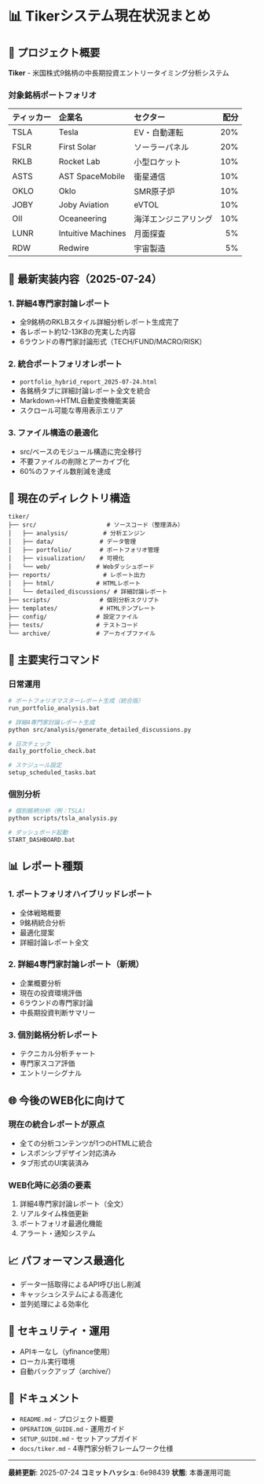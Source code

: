 # 📊 Tikerシステム現在状況まとめ

## 🎯 プロジェクト概要
**Tiker** - 米国株式9銘柄の中長期投資エントリータイミング分析システム

### 対象銘柄ポートフォリオ
| ティッカー | 企業名 | セクター | 配分 |
|:----------|:-------|:---------|-----:|
| TSLA | Tesla | EV・自動運転 | 20% |
| FSLR | First Solar | ソーラーパネル | 20% |
| RKLB | Rocket Lab | 小型ロケット | 10% |
| ASTS | AST SpaceMobile | 衛星通信 | 10% |
| OKLO | Oklo | SMR原子炉 | 10% |
| JOBY | Joby Aviation | eVTOL | 10% |
| OII | Oceaneering | 海洋エンジニアリング | 10% |
| LUNR | Intuitive Machines | 月面探査 | 5% |
| RDW | Redwire | 宇宙製造 | 5% |

## 🚀 最新実装内容（2025-07-24）

### 1. **詳細4専門家討論レポート**
- 全9銘柄のRKLBスタイル詳細分析レポート生成完了
- 各レポート約12-13KBの充実した内容
- 6ラウンドの専門家討論形式（TECH/FUND/MACRO/RISK）

### 2. **統合ポートフォリオレポート**
- `portfolio_hybrid_report_2025-07-24.html`
- 各銘柄タブに詳細討論レポート全文を統合
- Markdown→HTML自動変換機能実装
- スクロール可能な専用表示エリア

### 3. **ファイル構造の最適化**
- src/ベースのモジュール構造に完全移行
- 不要ファイルの削除とアーカイブ化
- 60%のファイル数削減を達成

## 📁 現在のディレクトリ構造

```
tiker/
├── src/                    # ソースコード（整理済み）
│   ├── analysis/          # 分析エンジン
│   ├── data/             # データ管理
│   ├── portfolio/        # ポートフォリオ管理
│   ├── visualization/    # 可視化
│   └── web/             # Webダッシュボード
├── reports/               # レポート出力
│   ├── html/            # HTMLレポート
│   └── detailed_discussions/ # 詳細討論レポート
├── scripts/              # 個別分析スクリプト
├── templates/            # HTMLテンプレート
├── config/              # 設定ファイル
├── tests/               # テストコード
└── archive/             # アーカイブファイル
```

## 🔧 主要実行コマンド

### 日常運用
```bash
# ポートフォリオマスターレポート生成（統合版）
run_portfolio_analysis.bat

# 詳細4専門家討論レポート生成
python src/analysis/generate_detailed_discussions.py

# 日次チェック
daily_portfolio_check.bat

# スケジュール設定
setup_scheduled_tasks.bat
```

### 個別分析
```bash
# 個別銘柄分析（例：TSLA）
python scripts/tsla_analysis.py

# ダッシュボード起動
START_DASHBOARD.bat
```

## 📊 レポート種類

### 1. **ポートフォリオハイブリッドレポート**
- 全体戦略概要
- 9銘柄統合分析
- 最適化提案
- 詳細討論レポート全文

### 2. **詳細4専門家討論レポート**（新規）
- 企業概要分析
- 現在の投資環境評価
- 6ラウンドの専門家討論
- 中長期投資判断サマリー

### 3. **個別銘柄分析レポート**
- テクニカル分析チャート
- 専門家スコア評価
- エントリーシグナル

## 🌐 今後のWEB化に向けて

### 現在の統合レポートが原点
- 全ての分析コンテンツが1つのHTMLに統合
- レスポンシブデザイン対応済み
- タブ形式のUI実装済み

### WEB化時に必須の要素
1. 詳細4専門家討論レポート（全文）
2. リアルタイム株価更新
3. ポートフォリオ最適化機能
4. アラート・通知システム

## 📈 パフォーマンス最適化

- データ一括取得によるAPI呼び出し削減
- キャッシュシステムによる高速化
- 並列処理による効率化

## 🔐 セキュリティ・運用

- APIキーなし（yfinance使用）
- ローカル実行環境
- 自動バックアップ（archive/）

## 📝 ドキュメント

- `README.md` - プロジェクト概要
- `OPERATION_GUIDE.md` - 運用ガイド
- `SETUP_GUIDE.md` - セットアップガイド
- `docs/tiker.md` - 4専門家分析フレームワーク仕様

---

**最終更新**: 2025-07-24
**コミットハッシュ**: 6e98439
**状態**: 本番運用可能